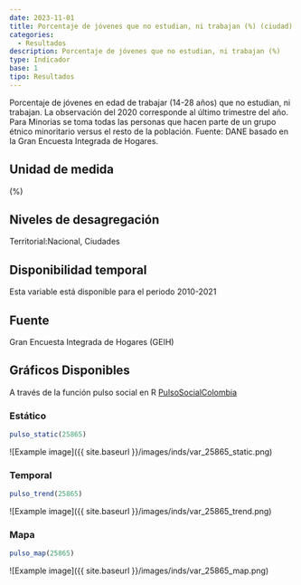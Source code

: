 ```yaml
---
date: 2023-11-01
title: Porcentaje de jóvenes que no estudian, ni trabajan (%) (ciudad)
categories:
  - Resultados
description: Porcentaje de jóvenes que no estudian, ni trabajan (%)
type: Indicador
base: 1
tipo: Resultados
--- 
```


Porcentaje de jóvenes en edad de trabajar (14-28 años) que no estudian, ni trabajan. La observación del 2020 corresponde al último trimestre del año. Para Minorias se toma todas las personas que hacen parte de un grupo étnico minoritario versus el resto de la población.
Fuente: DANE basado en la Gran Encuesta Integrada de Hogares.

## Unidad de medida
(%)

## Niveles de desagregación
Territorial:Nacional, Ciudades

## Disponibilidad temporal
Esta variable está disponible para el periodo 2010-2021

## Fuente
Gran Encuesta Integrada de Hogares (GEIH)

## Gráficos Disponibles

A través de la función pulso social en R [PulsoSocialColombia](https://github.com/pulsosocialcolombia/PulsoSocialColombia)

### Estático

``` R
pulso_static(25865)
```

![Example image]({{ site.baseurl }}/images/inds/var_25865_static.png)

### Temporal

``` R
pulso_trend(25865)
```

![Example image]({{ site.baseurl }}/images/inds/var_25865_trend.png)

### Mapa

``` R
pulso_map(25865)
```

![Example image]({{ site.baseurl }}/images/inds/var_25865_map.png)